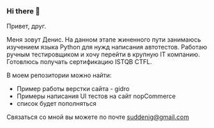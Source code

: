 ### Hi there 👋

Привет, друг.

Меня зовут Денис.
На данном этапе жиненного пути занимаюсь изучением языка Python для нужд написания автотестов.
Работаю ручным тестировщиком и хочу перейти в крупную IT компанию.
Готовлюсь получать сертификацию ISTQB CTFL.

В моем репозитории можно найти:
- Пример работы верстки сайта - gidro
- Примеры написания UI тестов на сайт nopCommerce
- список будет пополняться





Связаться со мной вы можете по почте suddenig@gmail.com

<!--
**chipolina/chipolina** is a ✨ _special_ ✨ repository because its `README.md` (this file) appears on your GitHub profile.

Here are some ideas to get you started:

- 🔭 I’m currently working on ...
- 🌱 I’m currently learning ...
- 👯 I’m looking to collaborate on ...
- 🤔 I’m looking for help with ...
- 💬 Ask me about ...
- 📫 How to reach me: ...
- 😄 Pronouns: ...
- ⚡ Fun fact: ...
-->

